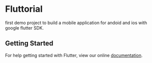 # Fluttorial

first demo project to build a mobile application for andoid and ios with google flutter SDK.
## Getting Started

For help getting started with Flutter, view our online
[documentation](https://flutter.io/).

